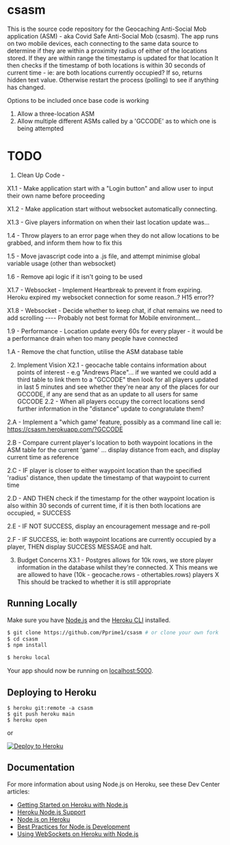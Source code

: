 # csasm
This is the source code repository for the Geocaching Anti-Social Mob application (ASM) - aka Covid Safe Anti-Social Mob (csasm).
The app runs on two mobile devices, each connecting to the same data source to determine if they are within a proximity radius of either of the locations stored.
If they are within range the timestamp is updated for that location
It then checks if the timestamp of both locations is within 30 seconds of current time - ie: are both locations currently occupied?
If so, returns hidden text value. Otherwise restart the process (polling) to see if anything has changed.

Options to be included once base code is working
1. Allow a three-location ASM
2. Allow multiple different ASMs called by a 'GCCODE' as to which one is being attempted

# TODO

1. Clean Up Code -

X1.1 - Make application start with a "Login button" and allow user to input their own name before proceeding

X1.2 - Make application start without websocket automatically connecting.

X1.3 - Give players information on when their last location update was...

1.4 - Throw players to an error page when they do not allow locations to be grabbed, and inform them how to fix this

1.5 - Move javascript code into a .js file, and attempt minimise global variable usage (other than websocket) 

1.6 - Remove api logic if it isn't going to be used

X1.7 - Websocket - Implement Heartbreak to prevent it from expiring. Heroku expired my websocket connection for some reason..? H15 error??

X1.8 - Websocket - Decide whether to keep chat, if chat remains we need to add scrolling ---- Probably not best format for Mobile environment... 

1.9 - Performance - Location update every 60s for every player - it would be a performance drain when too many people have connected 

1.A - Remove the chat function, utilise the ASM database table


2. Implement Vision
X2.1 - geocache table contains information about points of interest - e.g "Andrews Place"... if we wanted we could add a third table to link them to a "GCCODE"
		then look for all players updated in last 5 minutes and see whether they're near any of the places for our GCCODE, 
			if any are send that as an update to all users for same GCCODE
2.2 - When all players occupy the correct locations send further information in the "distance" update to congratulate them?

2.A - Implement a "which game' feature, possibly as a command line call ie: https://csasm.herokuapp.com/?GCCODE

2.B - Compare current player's location to both waypoint locations in the ASM table for the current 'game' ... display distance from each, and display current time as reference

2.C - IF player is closer to either waypoint location than the specified 'radius' distance, then update the timestamp of that waypoint to current time

2.D - AND THEN check if the timestamp for the other waypoint location is also within 30 seconds of current time, if it is then both locations are occupied, = SUCCESS

2.E - IF NOT SUCCESS, display an encouragement message and re-poll

2.F - IF SUCCESS, ie: both waypoint locations are currently occupied by a player, THEN display SUCCESS MESSAGE and halt.


3. Budget Concerns
X3.1 - Postgres allows for 10k rows, we store player information in the database whilst they're connected. 
X		This means we are allowed to have (10k - geocache.rows - othertables.rows) players
X		This should be tracked to whether it is still appropriate 



## Running Locally

Make sure you have [Node.js](http://nodejs.org/) and the [Heroku CLI](https://cli.heroku.com/) installed.

```sh
$ git clone https://github.com/Pprime1/csasm # or clone your own fork
$ cd csasm
$ npm install

$ heroku local
```

Your app should now be running on [localhost:5000](http://localhost:5000/).

## Deploying to Heroku

```
$ heroku git:remote -a csasm
$ git push heroku main
$ heroku open
```
or

[![Deploy to Heroku](https://www.herokucdn.com/deploy/button.png)](https://heroku.com/deploy)

## Documentation

For more information about using Node.js on Heroku, see these Dev Center articles:

- [Getting Started on Heroku with Node.js](https://devcenter.heroku.com/articles/getting-started-with-nodejs)
- [Heroku Node.js Support](https://devcenter.heroku.com/articles/nodejs-support)
- [Node.js on Heroku](https://devcenter.heroku.com/categories/nodejs)
- [Best Practices for Node.js Development](https://devcenter.heroku.com/articles/node-best-practices)
- [Using WebSockets on Heroku with Node.js](https://devcenter.heroku.com/articles/node-websockets)
